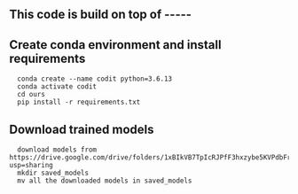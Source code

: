 ## This code is build on top of -----
      
## Create conda environment and install requirements
      conda create --name codit python=3.6.13
      conda activate codit
      cd ours
      pip install -r requirements.txt

## Download trained models 
      download models from https://drive.google.com/drive/folders/1xBIkVB7TpIcRJPfF3hxzybe5KVPdbFrF?usp=sharing
      mkdir saved_models
      mv all the downloaded models in saved_models

